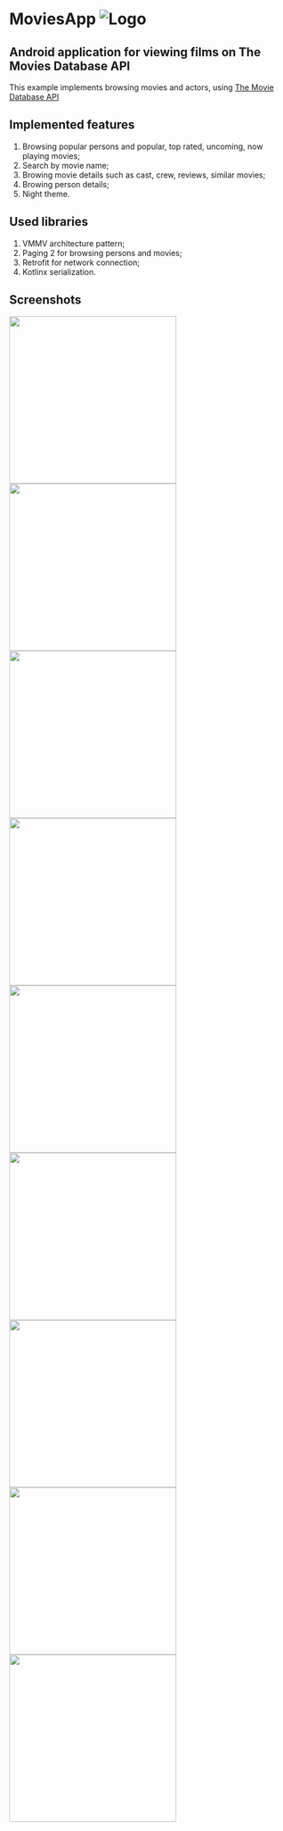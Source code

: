 # MoviesApp ![Logo](/app/src/main/res/mipmap-xxhdpi/ic_app_icon.png)

## Android application for viewing films on The Movies Database API ##

This example implements browsing movies and actors, using [The Movie Database API](https://www.themoviedb.org/)

## Implemented features ##

1. Browsing popular persons and popular, top rated, uncoming, now playing movies;
2. Search by movie name;
3. Browing movie details such as cast, crew, reviews, similar movies;
4. Browing person details;
5. Night theme.

## Used libraries ##

1. VMMV architecture pattern;
2. Paging 2 for browsing persons and movies;
3. Retrofit for network connection;
4. Kotlinx serialization.

## Screenshots ##

<img src="/screenshots/Screenshot_1615634219.png" width="300"> <img src="/screenshots/Screenshot_1615634320.png" width="300"> <img src="/screenshots/Screenshot_1615634415.png" width="300"> <img src="/screenshots/Screenshot_1615640654.png" width="300"> <img src="/screenshots/Screenshot_1615634356.png" width="300"> <img src="/screenshots/Screenshot_1615640020.png" width="300"> <img src="/screenshots/Screenshot_1615634384.png" width="300"> <img src="/screenshots/Screenshot_1615634390.png" width="300"> <img src="/screenshots/Screenshot_1615634399.png" width="300">
